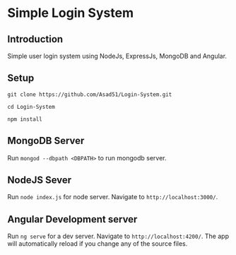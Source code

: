 # Simple Login System
## Introduction
Simple user login system using NodeJs, ExpressJs, MongoDB and Angular.

## Setup
`git clone https://github.com/Asad51/Login-System.git`

`cd Login-System`

`npm install`

## MongoDB Server
Run `mongod --dbpath <DBPATH>` to run mongodb server.

## NodeJS Sever
Run `node index.js` for node server. Navigate to `http://localhost:3000/`. 

## Angular Development server
Run `ng serve` for a dev server. Navigate to `http://localhost:4200/`. The app will automatically reload if you change any of the source files.
